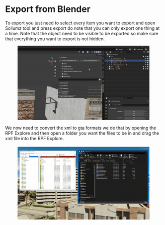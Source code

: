 # Export from Blender
To export you just need to select every item you want to export and open Sollumz tool and press export do note that 
you can only export one thing at a time. Note that the object need to be visible to be exported so make sure that 
everything you want to export is not hidden.
<figure><img src="../../.gitbook/assets/create_interior_tutorial_building33.gif" alt=""><figcaption><p></p></figcaption></figure>

We now need to convert the xml to gta formats we de that by opening the RPF Explore and then open a folder you want the 
files to be in and drag the xml file into the RPF Explore.
<figure><img src="../../.gitbook/assets/create_interior_tutorial_building34.gif" alt=""><figcaption><p></p></figcaption></figure>
